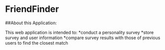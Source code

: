 # FriendFinder

##About this Application:

This web application is intended to:
*conduct a personality survey
*store survey and user information
*compare survey results with those of previous users to find the closest match
